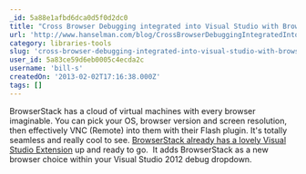 ```yaml
---
_id: 5a88e1afbd6dca0d5f0d2dc0
title: "Cross Browser Debugging integrated into Visual Studio with BrowserStack"
url: 'http://www.hanselman.com/blog/CrossBrowserDebuggingIntegratedIntoVisualStudioWithBrowserStack.aspx'
category: libraries-tools
slug: 'cross-browser-debugging-integrated-into-visual-studio-with-browserstack'
user_id: 5a83ce59d6eb0005c4ecda2c
username: 'bill-s'
createdOn: '2013-02-02T17:16:38.000Z'
tags: []
---
```


BrowserStack has a cloud of virtual machines with every browser imaginable. You can pick your OS, browser version and screen resolution, then effectively VNC (Remote) into them with their Flash plugin. It's totally seamless and really cool to see. <a href="http://visualstudiogallery.msdn.microsoft.com/2dfa32b1-3c47-439d-b1c5-9e28be18b81c">BrowserStack already has a lovely Visual Studio Extension</a> up and ready to go.  It adds BrowserStack as a new browser choice within your Visual Studio 2012 debug dropdown.
